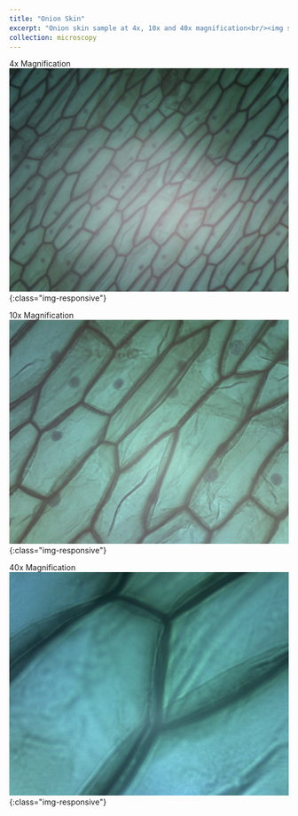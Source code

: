 ```yaml
---
title: "Onion Skin"
excerpt: "Onion skin sample at 4x, 10x and 40x magnification<br/><img src='/images/microscopy/onion-skin/onion-skin-4x-small.jpeg'>"
collection: microscopy
---
```


4x Magnification
![image-title-here](/images/microscopy/onion-skin/onion-skin-4x.jpeg){:class="img-responsive"}

10x Magnification
![image-title-here](/images/microscopy/onion-skin/onion-skin-10x.jpeg){:class="img-responsive"}

40x Magnification
![image-title-here](/images/microscopy/onion-skin/onion-skin-40x.jpeg){:class="img-responsive"}
